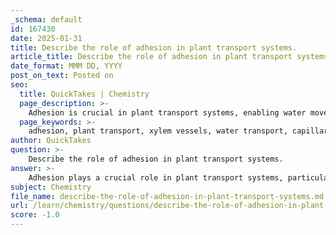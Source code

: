 ```yaml
---
_schema: default
id: 167430
date: 2025-01-31
title: Describe the role of adhesion in plant transport systems.
article_title: Describe the role of adhesion in plant transport systems.
date_format: MMM DD, YYYY
post_on_text: Posted on
seo:
  title: QuickTakes | Chemistry
  page_description: >-
    Adhesion is crucial in plant transport systems, enabling water movement through xylem vessels by sticking to their walls, facilitating capillary action, maintaining a continuous water column, and supporting nutrient transport essential for plant health.
  page_keywords: >-
    adhesion, plant transport, xylem vessels, water transport, capillary action, nutrient transport, water column, plant health, cohesion, photosynthesis
author: QuickTakes
question: >-
    Describe the role of adhesion in plant transport systems.
answer: >-
    Adhesion plays a crucial role in plant transport systems, particularly in the movement of water from the roots to the leaves through the xylem vessels. Here’s a detailed explanation of how adhesion contributes to this process:\n\n### Definition of Adhesion\nAdhesion is the attraction between water molecules and other substances. In the context of plants, it refers to the ability of water to "stick" to the walls of the xylem vessels, which are the specialized tubes responsible for transporting water and nutrients.\n\n### Role of Adhesion in Water Transport\n1. **Capillary Action**: Adhesion is a key factor in capillary action, which is the ability of water to move through narrow spaces against gravity. When water enters the xylem vessels, it adheres to the hydrophilic (water-attracting) walls of these vessels. This adhesion allows water to climb upward, as the water molecules are drawn along the walls of the xylem.\n\n2. **Continuous Water Column**: The adhesion of water to the xylem walls helps maintain a continuous column of water. As water molecules adhere to the walls, they also experience cohesion, which is the attraction between water molecules themselves. This combination of adhesion and cohesion enables water to rise through the xylem, even in tall plants and trees.\n\n3. **Nutrient Transport**: In addition to water, adhesion also facilitates the transport of dissolved nutrients and minerals. As water adheres to the xylem walls, it can carry these essential substances upward to various parts of the plant, ensuring that all cells receive the nutrients they need for growth and metabolism.\n\n4. **Survival of Plants**: The ability of water to move against gravity due to adhesion is vital for the survival of many plants. It ensures that even the highest leaves receive adequate water, which is essential for photosynthesis and overall plant health.\n\n### Conclusion\nIn summary, adhesion is fundamental to the transport of water in plants. It allows water to cling to the walls of xylem vessels, facilitating capillary action and enabling the upward movement of water and nutrients. This process is essential for maintaining plant health and supporting various biological functions. The interplay between adhesion and cohesion not only influences water transport but also highlights the importance of these properties in sustaining life on Earth.
subject: Chemistry
file_name: describe-the-role-of-adhesion-in-plant-transport-systems.md
url: /learn/chemistry/questions/describe-the-role-of-adhesion-in-plant-transport-systems
score: -1.0
---
```


&nbsp;